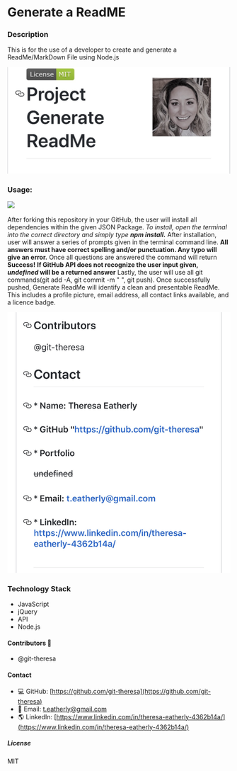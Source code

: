 

# Generate a ReadME

### Description
This is for the use of a developer to create and generate a ReadMe/MarkDown File using Node.js

<img src = assets/mobile2.jpg>
 
### Usage:  
<img src = assets/demo.gif>

After forking this repository in your GitHub, the user will install all dependencies within the given JSON Package.
_To install, open the terminal into the correct directory and simply type **npm install.**_
After installation, user will answer a series of prompts given in the terminal command line. 
**All answers must have correct spelling and/or punctuation. Any typo will give an error.** 
Once all questions are answered  the command will return **Success!** 
__If GitHub API does not recognize the user input given, _undefined_ will be a returned answer__
Lastly, the user will use all git commands(git add -A, git commit -m " ", git push).
Once successfully pushed, Generate ReadMe will identify a clean and presentable ReadMe. 
This includes a profile picture, email address, all contact links available, and a licence badge.

<img src = assets/mobile3.jpg>



### Technology Stack
*   JavaScript
*   jQuery
*   API
*   Node.js

#### Contributors :1st_place_medal:
* @git-theresa

#### Contact
* :computer:  GitHub: [https://github.com/git-theresa](https://github.com/git-theresa) 
* :e-mail:  Email: [t.eatherly@gmail.com](t.eatherly@gmail.com)
* :earth_americas:  LinkedIn: [https://www.linkedin.com/in/theresa-eatherly-4362b14a/](https://www.linkedin.com/in/theresa-eatherly-4362b14a/)

##### License 
MIT